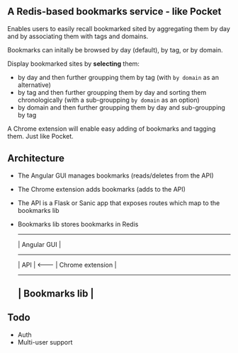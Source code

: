 A Redis-based bookmarks service - like Pocket
---------------------------------------------

Enables users to easily recall bookmarked sited by aggregating them by day and 
by associating them with tags and domains.

Bookmarks can initally be browsed by day (default), by tag, or by domain.

Display bookmarked sites by __selecting__ them:

* by day and then further groupping them by tag (with `by domain` as an alternative)
* by tag and then further groupping them by day and sorting them chronologically (with a sub-groupping `by domain` as an option)
* by domain and then further groupping them by day and sub-groupping by tag


A Chrome extension will enable easy adding of bookmarks and tagging them. Just like Pocket.


Architecture
------------

* The Angular GUI manages bookmarks (reads/deletes from the API)
* The Chrome extension adds bookmarks (adds to the API)
* The API is a Flask or Sanic app that exposes routes which map to the bookmarks lib
* Bookmarks lib stores bookmarks in Redis

    -----------------
    |  Angular GUI  |
    -----------------      --------------------
    |      API      | <--- | Chrome extension |
    -----------------      --------------------
    | Bookmarks lib |
    -----------------


Todo
----

* Auth
* Multi-user support
